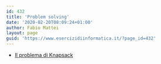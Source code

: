 ```yaml
---
id: 432
title: 'Problem solving'
date: '2020-02-20T08:09:24+01:00'
author: Fabio Mattei
layout: page
guid: 'https://www.esercizidiinformatica.it/?page_id=432'
---
```


- [Il problema di Knapsack](https://www.esercizidiinformatica.it/il-problema-di-knapsack/)
